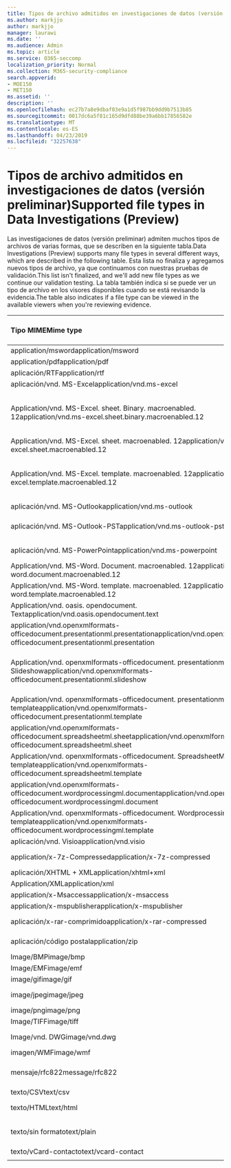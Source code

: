 ```yaml
---
title: Tipos de archivo admitidos en investigaciones de datos (versión preliminar)
ms.author: markjjo
author: markjjo
manager: laurawi
ms.date: ''
ms.audience: Admin
ms.topic: article
ms.service: O365-seccomp
localization_priority: Normal
ms.collection: M365-security-compliance
search.appverid:
- MOE150
- MET150
ms.assetid: ''
description: ''
ms.openlocfilehash: ec27b7a8e9dbaf03e9a1d5f987bb9dd9b7513b85
ms.sourcegitcommit: 0017dc6a5f81c165d9dfd88be39a6bb17856582e
ms.translationtype: MT
ms.contentlocale: es-ES
ms.lasthandoff: 04/23/2019
ms.locfileid: "32257638"
---
```

# <a name="supported-file-types-in-data-investigations-preview"></a><span data-ttu-id="30d21-102">Tipos de archivo admitidos en investigaciones de datos (versión preliminar)</span><span class="sxs-lookup"><span data-stu-id="30d21-102">Supported file types in Data Investigations (Preview)</span></span>

<span data-ttu-id="30d21-103">Las investigaciones de datos (versión preliminar) admiten muchos tipos de archivos de varias formas, que se describen en la siguiente tabla.</span><span class="sxs-lookup"><span data-stu-id="30d21-103">Data Investigations (Preview) supports many file types in several different ways, which are described in the following table.</span></span> <span data-ttu-id="30d21-104">Esta lista no finaliza y agregamos nuevos tipos de archivo, ya que continuamos con nuestras pruebas de validación.</span><span class="sxs-lookup"><span data-stu-id="30d21-104">This list isn't finalized, and we'll add new file types as we continue our validation testing.</span></span> <span data-ttu-id="30d21-105">La tabla también indica si se puede ver un tipo de archivo en los visores disponibles cuando se está revisando la evidencia.</span><span class="sxs-lookup"><span data-stu-id="30d21-105">The table also indicates if a file type can be viewed in the available viewers when you're reviewing evidence.</span></span>

| <span data-ttu-id="30d21-106">Tipo MIME</span><span class="sxs-lookup"><span data-stu-id="30d21-106">Mime type</span></span> | <span data-ttu-id="30d21-107">Clase File</span><span class="sxs-lookup"><span data-stu-id="30d21-107">File class</span></span> | <span data-ttu-id="30d21-108">Visor nativo</span><span class="sxs-lookup"><span data-stu-id="30d21-108">Native viewer</span></span> | <span data-ttu-id="30d21-109">Visor de texto</span><span class="sxs-lookup"><span data-stu-id="30d21-109">Text viewer</span></span> | <span data-ttu-id="30d21-110">Visor de anotaciones</span><span class="sxs-lookup"><span data-stu-id="30d21-110">Annotate viewer</span></span> | <span data-ttu-id="30d21-111">Extracción de contenedores</span><span class="sxs-lookup"><span data-stu-id="30d21-111">Container extraction</span></span> | <span data-ttu-id="30d21-112">Extensiones</span><span class="sxs-lookup"><span data-stu-id="30d21-112">Extensions</span></span> |
| :- | :- | :- | :- | :- | :- | :- |
| <span data-ttu-id="30d21-113">application/msword</span><span class="sxs-lookup"><span data-stu-id="30d21-113">application/msword</span></span> | <span data-ttu-id="30d21-114">Document</span><span class="sxs-lookup"><span data-stu-id="30d21-114">Document</span></span> | <span data-ttu-id="30d21-115">Sí</span><span class="sxs-lookup"><span data-stu-id="30d21-115">Yes</span></span> | <span data-ttu-id="30d21-116">Sí</span><span class="sxs-lookup"><span data-stu-id="30d21-116">Yes</span></span> | <span data-ttu-id="30d21-117">Sí</span><span class="sxs-lookup"><span data-stu-id="30d21-117">Yes</span></span> | <span data-ttu-id="30d21-118">No</span><span class="sxs-lookup"><span data-stu-id="30d21-118">No</span></span> | <span data-ttu-id="30d21-119">. doc;. dat</span><span class="sxs-lookup"><span data-stu-id="30d21-119">.doc; .dat</span></span> |
| <span data-ttu-id="30d21-120">application/pdf</span><span class="sxs-lookup"><span data-stu-id="30d21-120">application/pdf</span></span> | <span data-ttu-id="30d21-121">Document</span><span class="sxs-lookup"><span data-stu-id="30d21-121">Document</span></span> | <span data-ttu-id="30d21-122">Sí</span><span class="sxs-lookup"><span data-stu-id="30d21-122">Yes</span></span> | <span data-ttu-id="30d21-123">Sí</span><span class="sxs-lookup"><span data-stu-id="30d21-123">Yes</span></span> | <span data-ttu-id="30d21-124">Sí</span><span class="sxs-lookup"><span data-stu-id="30d21-124">Yes</span></span> | <span data-ttu-id="30d21-125">No</span><span class="sxs-lookup"><span data-stu-id="30d21-125">No</span></span> | <span data-ttu-id="30d21-126">.pdf</span><span class="sxs-lookup"><span data-stu-id="30d21-126">.pdf</span></span> |
| <span data-ttu-id="30d21-127">aplicación/RTF</span><span class="sxs-lookup"><span data-stu-id="30d21-127">application/rtf</span></span> | <span data-ttu-id="30d21-128">Document</span><span class="sxs-lookup"><span data-stu-id="30d21-128">Document</span></span> | <span data-ttu-id="30d21-129">Sí</span><span class="sxs-lookup"><span data-stu-id="30d21-129">Yes</span></span> | <span data-ttu-id="30d21-130">Sí</span><span class="sxs-lookup"><span data-stu-id="30d21-130">Yes</span></span> | <span data-ttu-id="30d21-131">Sí</span><span class="sxs-lookup"><span data-stu-id="30d21-131">Yes</span></span> | <span data-ttu-id="30d21-132">No</span><span class="sxs-lookup"><span data-stu-id="30d21-132">No</span></span> | <span data-ttu-id="30d21-133">. rtf;. doc</span><span class="sxs-lookup"><span data-stu-id="30d21-133">.rtf;.doc</span></span> |
| <span data-ttu-id="30d21-134">aplicación/vnd. MS-Excel</span><span class="sxs-lookup"><span data-stu-id="30d21-134">application/vnd.ms-excel</span></span> | <span data-ttu-id="30d21-135">Document</span><span class="sxs-lookup"><span data-stu-id="30d21-135">Document</span></span> | <span data-ttu-id="30d21-136">Sí</span><span class="sxs-lookup"><span data-stu-id="30d21-136">Yes</span></span> | <span data-ttu-id="30d21-137">Sí</span><span class="sxs-lookup"><span data-stu-id="30d21-137">Yes</span></span> | <span data-ttu-id="30d21-138">Sí</span><span class="sxs-lookup"><span data-stu-id="30d21-138">Yes</span></span> | <span data-ttu-id="30d21-139">No</span><span class="sxs-lookup"><span data-stu-id="30d21-139">No</span></span> | <span data-ttu-id="30d21-140">. xls;. dat</span><span class="sxs-lookup"><span data-stu-id="30d21-140">.xls; .dat</span></span> |
| <span data-ttu-id="30d21-141">Application/vnd. MS-Excel. sheet. Binary. macroenabled. 12</span><span class="sxs-lookup"><span data-stu-id="30d21-141">application/vnd.ms-excel.sheet.binary.macroenabled.12</span></span> | <span data-ttu-id="30d21-142">Formato de la productividad y el documento abierto</span><span class="sxs-lookup"><span data-stu-id="30d21-142">Productivity / Open Document Format</span></span> | <span data-ttu-id="30d21-143">Sí</span><span class="sxs-lookup"><span data-stu-id="30d21-143">Yes</span></span> | <span data-ttu-id="30d21-144">Sí</span><span class="sxs-lookup"><span data-stu-id="30d21-144">Yes</span></span> | <span data-ttu-id="30d21-145">No</span><span class="sxs-lookup"><span data-stu-id="30d21-145">No</span></span> | <span data-ttu-id="30d21-146">No</span><span class="sxs-lookup"><span data-stu-id="30d21-146">No</span></span> | <span data-ttu-id="30d21-147">.xlsb</span><span class="sxs-lookup"><span data-stu-id="30d21-147">.xlsb</span></span> |
| <span data-ttu-id="30d21-148">Application/vnd. MS-Excel. sheet. macroenabled. 12</span><span class="sxs-lookup"><span data-stu-id="30d21-148">application/vnd.ms-excel.sheet.macroenabled.12</span></span> | <span data-ttu-id="30d21-149">Document</span><span class="sxs-lookup"><span data-stu-id="30d21-149">Document</span></span> | <span data-ttu-id="30d21-150">Sí</span><span class="sxs-lookup"><span data-stu-id="30d21-150">Yes</span></span> | <span data-ttu-id="30d21-151">Sí</span><span class="sxs-lookup"><span data-stu-id="30d21-151">Yes</span></span> | <span data-ttu-id="30d21-152">Sí</span><span class="sxs-lookup"><span data-stu-id="30d21-152">Yes</span></span> | <span data-ttu-id="30d21-153">No</span><span class="sxs-lookup"><span data-stu-id="30d21-153">No</span></span> | <span data-ttu-id="30d21-154">. xlsm</span><span class="sxs-lookup"><span data-stu-id="30d21-154">.xlsm</span></span> |
| <span data-ttu-id="30d21-155">Application/vnd. MS-Excel. template. macroenabled. 12</span><span class="sxs-lookup"><span data-stu-id="30d21-155">application/vnd.ms-excel.template.macroenabled.12</span></span> | <span data-ttu-id="30d21-156">Formato de la productividad y el documento abierto</span><span class="sxs-lookup"><span data-stu-id="30d21-156">Productivity / Open Document Format</span></span> | <span data-ttu-id="30d21-157">No</span><span class="sxs-lookup"><span data-stu-id="30d21-157">No</span></span> | <span data-ttu-id="30d21-158">Sí</span><span class="sxs-lookup"><span data-stu-id="30d21-158">Yes</span></span> | <span data-ttu-id="30d21-159">No</span><span class="sxs-lookup"><span data-stu-id="30d21-159">No</span></span> | <span data-ttu-id="30d21-160">No</span><span class="sxs-lookup"><span data-stu-id="30d21-160">No</span></span> | <span data-ttu-id="30d21-161">. xltm</span><span class="sxs-lookup"><span data-stu-id="30d21-161">.xltm</span></span> |
| <span data-ttu-id="30d21-162">aplicación/vnd. MS-Outlook</span><span class="sxs-lookup"><span data-stu-id="30d21-162">application/vnd.ms-outlook</span></span> | <span data-ttu-id="30d21-163">Productividad</span><span class="sxs-lookup"><span data-stu-id="30d21-163">Productivity</span></span> | <span data-ttu-id="30d21-164">No</span><span class="sxs-lookup"><span data-stu-id="30d21-164">No</span></span> | <span data-ttu-id="30d21-165">No</span><span class="sxs-lookup"><span data-stu-id="30d21-165">No</span></span> | <span data-ttu-id="30d21-166">No</span><span class="sxs-lookup"><span data-stu-id="30d21-166">No</span></span> | <span data-ttu-id="30d21-167">No</span><span class="sxs-lookup"><span data-stu-id="30d21-167">No</span></span> | <span data-ttu-id="30d21-168">. msg</span><span class="sxs-lookup"><span data-stu-id="30d21-168">.msg</span></span> |
| <span data-ttu-id="30d21-169">aplicación/vnd. MS-Outlook-PST</span><span class="sxs-lookup"><span data-stu-id="30d21-169">application/vnd.ms-outlook-pst</span></span> | <span data-ttu-id="30d21-170">Productividad y colaboración</span><span class="sxs-lookup"><span data-stu-id="30d21-170">Productivity / Collaboration</span></span> | <span data-ttu-id="30d21-171">No</span><span class="sxs-lookup"><span data-stu-id="30d21-171">No</span></span> | <span data-ttu-id="30d21-172">No</span><span class="sxs-lookup"><span data-stu-id="30d21-172">No</span></span> | <span data-ttu-id="30d21-173">No</span><span class="sxs-lookup"><span data-stu-id="30d21-173">No</span></span> | <span data-ttu-id="30d21-174">Sí</span><span class="sxs-lookup"><span data-stu-id="30d21-174">Yes</span></span> | <span data-ttu-id="30d21-175">.pst</span><span class="sxs-lookup"><span data-stu-id="30d21-175">.pst</span></span> |
| <span data-ttu-id="30d21-176">aplicación/vnd. MS-PowerPoint</span><span class="sxs-lookup"><span data-stu-id="30d21-176">application/vnd.ms-powerpoint</span></span> | <span data-ttu-id="30d21-177">Document</span><span class="sxs-lookup"><span data-stu-id="30d21-177">Document</span></span> | <span data-ttu-id="30d21-178">Sí</span><span class="sxs-lookup"><span data-stu-id="30d21-178">Yes</span></span> | <span data-ttu-id="30d21-179">Sí</span><span class="sxs-lookup"><span data-stu-id="30d21-179">Yes</span></span> | <span data-ttu-id="30d21-180">Sí</span><span class="sxs-lookup"><span data-stu-id="30d21-180">Yes</span></span> | <span data-ttu-id="30d21-181">No</span><span class="sxs-lookup"><span data-stu-id="30d21-181">No</span></span> | <span data-ttu-id="30d21-182">. ppt;. PPS;. pase</span><span class="sxs-lookup"><span data-stu-id="30d21-182">.ppt; .pps;.pot</span></span> |
| <span data-ttu-id="30d21-183">Application/vnd. MS-Word. Document. macroenabled. 12</span><span class="sxs-lookup"><span data-stu-id="30d21-183">application/vnd.ms-word.document.macroenabled.12</span></span> | <span data-ttu-id="30d21-184">Document</span><span class="sxs-lookup"><span data-stu-id="30d21-184">Document</span></span> | <span data-ttu-id="30d21-185">Sí</span><span class="sxs-lookup"><span data-stu-id="30d21-185">Yes</span></span> | <span data-ttu-id="30d21-186">Sí</span><span class="sxs-lookup"><span data-stu-id="30d21-186">Yes</span></span> | <span data-ttu-id="30d21-187">Sí</span><span class="sxs-lookup"><span data-stu-id="30d21-187">Yes</span></span> | <span data-ttu-id="30d21-188">No</span><span class="sxs-lookup"><span data-stu-id="30d21-188">No</span></span> | <span data-ttu-id="30d21-189">.docm</span><span class="sxs-lookup"><span data-stu-id="30d21-189">.docm</span></span> |
| <span data-ttu-id="30d21-190">Application/vnd. MS-Word. template. macroenabled. 12</span><span class="sxs-lookup"><span data-stu-id="30d21-190">application/vnd.ms-word.template.macroenabled.12</span></span> | <span data-ttu-id="30d21-191">Document</span><span class="sxs-lookup"><span data-stu-id="30d21-191">Document</span></span> | <span data-ttu-id="30d21-192">Sí</span><span class="sxs-lookup"><span data-stu-id="30d21-192">Yes</span></span> | <span data-ttu-id="30d21-193">Sí</span><span class="sxs-lookup"><span data-stu-id="30d21-193">Yes</span></span> | <span data-ttu-id="30d21-194">Sí</span><span class="sxs-lookup"><span data-stu-id="30d21-194">Yes</span></span> | <span data-ttu-id="30d21-195">No</span><span class="sxs-lookup"><span data-stu-id="30d21-195">No</span></span> | <span data-ttu-id="30d21-196">. dotm</span><span class="sxs-lookup"><span data-stu-id="30d21-196">.dotm</span></span> |
| <span data-ttu-id="30d21-197">Application/vnd. oasis. opendocument. Text</span><span class="sxs-lookup"><span data-stu-id="30d21-197">application/vnd.oasis.opendocument.text</span></span> | <span data-ttu-id="30d21-198">Document</span><span class="sxs-lookup"><span data-stu-id="30d21-198">Document</span></span> | <span data-ttu-id="30d21-199">Sí</span><span class="sxs-lookup"><span data-stu-id="30d21-199">Yes</span></span> | <span data-ttu-id="30d21-200">Sí</span><span class="sxs-lookup"><span data-stu-id="30d21-200">Yes</span></span> | <span data-ttu-id="30d21-201">Sí</span><span class="sxs-lookup"><span data-stu-id="30d21-201">Yes</span></span> | <span data-ttu-id="30d21-202">No</span><span class="sxs-lookup"><span data-stu-id="30d21-202">No</span></span> | <span data-ttu-id="30d21-203">ODT</span><span class="sxs-lookup"><span data-stu-id="30d21-203">.odt;</span></span>  |
| <span data-ttu-id="30d21-204">application/vnd.openxmlformats-officedocument.presentationml.presentation</span><span class="sxs-lookup"><span data-stu-id="30d21-204">application/vnd.openxmlformats-officedocument.presentationml.presentation</span></span> | <span data-ttu-id="30d21-205">Document</span><span class="sxs-lookup"><span data-stu-id="30d21-205">Document</span></span> | <span data-ttu-id="30d21-206">Sí</span><span class="sxs-lookup"><span data-stu-id="30d21-206">Yes</span></span> | <span data-ttu-id="30d21-207">Sí</span><span class="sxs-lookup"><span data-stu-id="30d21-207">Yes</span></span> | <span data-ttu-id="30d21-208">Sí</span><span class="sxs-lookup"><span data-stu-id="30d21-208">Yes</span></span> | <span data-ttu-id="30d21-209">No</span><span class="sxs-lookup"><span data-stu-id="30d21-209">No</span></span> | <span data-ttu-id="30d21-210">.pptx</span><span class="sxs-lookup"><span data-stu-id="30d21-210">.pptx</span></span> |
| <span data-ttu-id="30d21-211">Application/vnd. openxmlformats-officedocument. presentationml. Slideshow</span><span class="sxs-lookup"><span data-stu-id="30d21-211">application/vnd.openxmlformats-officedocument.presentationml.slideshow</span></span> | <span data-ttu-id="30d21-212">Formato de la productividad y el documento abierto</span><span class="sxs-lookup"><span data-stu-id="30d21-212">Productivity / Open Document Format</span></span> | <span data-ttu-id="30d21-213">Sí</span><span class="sxs-lookup"><span data-stu-id="30d21-213">Yes</span></span> | <span data-ttu-id="30d21-214">Sí</span><span class="sxs-lookup"><span data-stu-id="30d21-214">Yes</span></span> | <span data-ttu-id="30d21-215">Sí</span><span class="sxs-lookup"><span data-stu-id="30d21-215">Yes</span></span> | <span data-ttu-id="30d21-216">No</span><span class="sxs-lookup"><span data-stu-id="30d21-216">No</span></span> | <span data-ttu-id="30d21-217">. ppsx</span><span class="sxs-lookup"><span data-stu-id="30d21-217">.ppsx</span></span> |
| <span data-ttu-id="30d21-218">Application/vnd. openxmlformats-officedocument. presentationml. template</span><span class="sxs-lookup"><span data-stu-id="30d21-218">application/vnd.openxmlformats-officedocument.presentationml.template</span></span> | <span data-ttu-id="30d21-219">Document</span><span class="sxs-lookup"><span data-stu-id="30d21-219">Document</span></span> | <span data-ttu-id="30d21-220">Sí</span><span class="sxs-lookup"><span data-stu-id="30d21-220">Yes</span></span> | <span data-ttu-id="30d21-221">Sí</span><span class="sxs-lookup"><span data-stu-id="30d21-221">Yes</span></span> | <span data-ttu-id="30d21-222">Sí</span><span class="sxs-lookup"><span data-stu-id="30d21-222">Yes</span></span> | <span data-ttu-id="30d21-223">No</span><span class="sxs-lookup"><span data-stu-id="30d21-223">No</span></span> | <span data-ttu-id="30d21-224">. potx</span><span class="sxs-lookup"><span data-stu-id="30d21-224">.potx</span></span> |
| <span data-ttu-id="30d21-225">application/vnd.openxmlformats-officedocument.spreadsheetml.sheet</span><span class="sxs-lookup"><span data-stu-id="30d21-225">application/vnd.openxmlformats-officedocument.spreadsheetml.sheet</span></span> | <span data-ttu-id="30d21-226">Document</span><span class="sxs-lookup"><span data-stu-id="30d21-226">Document</span></span> | <span data-ttu-id="30d21-227">Sí</span><span class="sxs-lookup"><span data-stu-id="30d21-227">Yes</span></span> | <span data-ttu-id="30d21-228">Sí</span><span class="sxs-lookup"><span data-stu-id="30d21-228">Yes</span></span> | <span data-ttu-id="30d21-229">Sí</span><span class="sxs-lookup"><span data-stu-id="30d21-229">Yes</span></span> | <span data-ttu-id="30d21-230">No</span><span class="sxs-lookup"><span data-stu-id="30d21-230">No</span></span> | <span data-ttu-id="30d21-231">.xlsx</span><span class="sxs-lookup"><span data-stu-id="30d21-231">.xlsx</span></span> |
| <span data-ttu-id="30d21-232">Application/vnd. openxmlformats-officedocument. SpreadsheetML. template</span><span class="sxs-lookup"><span data-stu-id="30d21-232">application/vnd.openxmlformats-officedocument.spreadsheetml.template</span></span> | <span data-ttu-id="30d21-233">Document</span><span class="sxs-lookup"><span data-stu-id="30d21-233">Document</span></span> | <span data-ttu-id="30d21-234">Sí</span><span class="sxs-lookup"><span data-stu-id="30d21-234">Yes</span></span> | <span data-ttu-id="30d21-235">Sí</span><span class="sxs-lookup"><span data-stu-id="30d21-235">Yes</span></span> | <span data-ttu-id="30d21-236">Sí</span><span class="sxs-lookup"><span data-stu-id="30d21-236">Yes</span></span> | <span data-ttu-id="30d21-237">No</span><span class="sxs-lookup"><span data-stu-id="30d21-237">No</span></span> | <span data-ttu-id="30d21-238">. xltx</span><span class="sxs-lookup"><span data-stu-id="30d21-238">.xltx</span></span> |
| <span data-ttu-id="30d21-239">application/vnd.openxmlformats-officedocument.wordprocessingml.document</span><span class="sxs-lookup"><span data-stu-id="30d21-239">application/vnd.openxmlformats-officedocument.wordprocessingml.document</span></span> | <span data-ttu-id="30d21-240">Document</span><span class="sxs-lookup"><span data-stu-id="30d21-240">Document</span></span> | <span data-ttu-id="30d21-241">Sí</span><span class="sxs-lookup"><span data-stu-id="30d21-241">Yes</span></span> | <span data-ttu-id="30d21-242">Sí</span><span class="sxs-lookup"><span data-stu-id="30d21-242">Yes</span></span> | <span data-ttu-id="30d21-243">Sí</span><span class="sxs-lookup"><span data-stu-id="30d21-243">Yes</span></span> | <span data-ttu-id="30d21-244">No</span><span class="sxs-lookup"><span data-stu-id="30d21-244">No</span></span> | <span data-ttu-id="30d21-245">.docx</span><span class="sxs-lookup"><span data-stu-id="30d21-245">.docx</span></span> |
| <span data-ttu-id="30d21-246">Application/vnd. openxmlformats-officedocument. WordprocessingML. template</span><span class="sxs-lookup"><span data-stu-id="30d21-246">application/vnd.openxmlformats-officedocument.wordprocessingml.template</span></span> | <span data-ttu-id="30d21-247">Document</span><span class="sxs-lookup"><span data-stu-id="30d21-247">Document</span></span> | <span data-ttu-id="30d21-248">Sí</span><span class="sxs-lookup"><span data-stu-id="30d21-248">Yes</span></span> | <span data-ttu-id="30d21-249">Sí</span><span class="sxs-lookup"><span data-stu-id="30d21-249">Yes</span></span> | <span data-ttu-id="30d21-250">Sí</span><span class="sxs-lookup"><span data-stu-id="30d21-250">Yes</span></span> | <span data-ttu-id="30d21-251">No</span><span class="sxs-lookup"><span data-stu-id="30d21-251">No</span></span> | <span data-ttu-id="30d21-252">. dotx</span><span class="sxs-lookup"><span data-stu-id="30d21-252">.dotx</span></span> |
| <span data-ttu-id="30d21-253">aplicación/vnd. Visio</span><span class="sxs-lookup"><span data-stu-id="30d21-253">application/vnd.visio</span></span> | <span data-ttu-id="30d21-254">Document</span><span class="sxs-lookup"><span data-stu-id="30d21-254">Document</span></span> | <span data-ttu-id="30d21-255">Sí</span><span class="sxs-lookup"><span data-stu-id="30d21-255">Yes</span></span> | <span data-ttu-id="30d21-256">Sí</span><span class="sxs-lookup"><span data-stu-id="30d21-256">Yes</span></span> | <span data-ttu-id="30d21-257">Sí</span><span class="sxs-lookup"><span data-stu-id="30d21-257">Yes</span></span> | <span data-ttu-id="30d21-258">No</span><span class="sxs-lookup"><span data-stu-id="30d21-258">No</span></span> | <span data-ttu-id="30d21-259">. VSD</span><span class="sxs-lookup"><span data-stu-id="30d21-259">.vsd</span></span> |
| <span data-ttu-id="30d21-260">application/x-7z-Compressed</span><span class="sxs-lookup"><span data-stu-id="30d21-260">application/x-7z-compressed</span></span> | <span data-ttu-id="30d21-261">Archivo/contenedor</span><span class="sxs-lookup"><span data-stu-id="30d21-261">Archive / Container</span></span> | <span data-ttu-id="30d21-262">No</span><span class="sxs-lookup"><span data-stu-id="30d21-262">No</span></span> | <span data-ttu-id="30d21-263">No</span><span class="sxs-lookup"><span data-stu-id="30d21-263">No</span></span> | <span data-ttu-id="30d21-264">No</span><span class="sxs-lookup"><span data-stu-id="30d21-264">No</span></span> | <span data-ttu-id="30d21-265">Sí</span><span class="sxs-lookup"><span data-stu-id="30d21-265">Yes</span></span> | <span data-ttu-id="30d21-266">.7z</span><span class="sxs-lookup"><span data-stu-id="30d21-266">.7z</span></span> |
| <span data-ttu-id="30d21-267">aplicación/XHTML + XML</span><span class="sxs-lookup"><span data-stu-id="30d21-267">application/xhtml+xml</span></span> | <span data-ttu-id="30d21-268">Document</span><span class="sxs-lookup"><span data-stu-id="30d21-268">Document</span></span> | <span data-ttu-id="30d21-269">Sí</span><span class="sxs-lookup"><span data-stu-id="30d21-269">Yes</span></span> | <span data-ttu-id="30d21-270">Sí</span><span class="sxs-lookup"><span data-stu-id="30d21-270">Yes</span></span> | <span data-ttu-id="30d21-271">Sí</span><span class="sxs-lookup"><span data-stu-id="30d21-271">Yes</span></span> | <span data-ttu-id="30d21-272">No</span><span class="sxs-lookup"><span data-stu-id="30d21-272">No</span></span> | <span data-ttu-id="30d21-273">. XHTML</span><span class="sxs-lookup"><span data-stu-id="30d21-273">.xhtml</span></span> |
| <span data-ttu-id="30d21-274">Application/XML</span><span class="sxs-lookup"><span data-stu-id="30d21-274">application/xml</span></span> | <span data-ttu-id="30d21-275">Document</span><span class="sxs-lookup"><span data-stu-id="30d21-275">Document</span></span> | <span data-ttu-id="30d21-276">Sí</span><span class="sxs-lookup"><span data-stu-id="30d21-276">Yes</span></span> | <span data-ttu-id="30d21-277">Sí</span><span class="sxs-lookup"><span data-stu-id="30d21-277">Yes</span></span> | <span data-ttu-id="30d21-278">Sí</span><span class="sxs-lookup"><span data-stu-id="30d21-278">Yes</span></span> | <span data-ttu-id="30d21-279">No</span><span class="sxs-lookup"><span data-stu-id="30d21-279">No</span></span> | <span data-ttu-id="30d21-280">. XML</span><span class="sxs-lookup"><span data-stu-id="30d21-280">.xml</span></span> |
| <span data-ttu-id="30d21-281">application/x-Msaccess</span><span class="sxs-lookup"><span data-stu-id="30d21-281">application/x-msaccess</span></span> | <span data-ttu-id="30d21-282">Document</span><span class="sxs-lookup"><span data-stu-id="30d21-282">Document</span></span> | <span data-ttu-id="30d21-283">Sí</span><span class="sxs-lookup"><span data-stu-id="30d21-283">Yes</span></span> | <span data-ttu-id="30d21-284">Sí</span><span class="sxs-lookup"><span data-stu-id="30d21-284">Yes</span></span> | <span data-ttu-id="30d21-285">Sí</span><span class="sxs-lookup"><span data-stu-id="30d21-285">Yes</span></span> | <span data-ttu-id="30d21-286">No</span><span class="sxs-lookup"><span data-stu-id="30d21-286">No</span></span> | <span data-ttu-id="30d21-287">.mdb</span><span class="sxs-lookup"><span data-stu-id="30d21-287">.mdb</span></span> |
| <span data-ttu-id="30d21-288">application/x-mspublisher</span><span class="sxs-lookup"><span data-stu-id="30d21-288">application/x-mspublisher</span></span> | <span data-ttu-id="30d21-289">Document</span><span class="sxs-lookup"><span data-stu-id="30d21-289">Document</span></span> | <span data-ttu-id="30d21-290">Sí</span><span class="sxs-lookup"><span data-stu-id="30d21-290">Yes</span></span> | <span data-ttu-id="30d21-291">Sí</span><span class="sxs-lookup"><span data-stu-id="30d21-291">Yes</span></span> | <span data-ttu-id="30d21-292">Sí</span><span class="sxs-lookup"><span data-stu-id="30d21-292">Yes</span></span> | <span data-ttu-id="30d21-293">No</span><span class="sxs-lookup"><span data-stu-id="30d21-293">No</span></span> | <span data-ttu-id="30d21-294">. pub</span><span class="sxs-lookup"><span data-stu-id="30d21-294">.pub</span></span> |
| <span data-ttu-id="30d21-295">aplicación/x-rar-comprimido</span><span class="sxs-lookup"><span data-stu-id="30d21-295">application/x-rar-compressed</span></span> | <span data-ttu-id="30d21-296">Archivo/contenedor</span><span class="sxs-lookup"><span data-stu-id="30d21-296">Archive / Container</span></span> | <span data-ttu-id="30d21-297">No</span><span class="sxs-lookup"><span data-stu-id="30d21-297">No</span></span> | <span data-ttu-id="30d21-298">No</span><span class="sxs-lookup"><span data-stu-id="30d21-298">No</span></span> | <span data-ttu-id="30d21-299">No</span><span class="sxs-lookup"><span data-stu-id="30d21-299">No</span></span> | <span data-ttu-id="30d21-300">Sí</span><span class="sxs-lookup"><span data-stu-id="30d21-300">Yes</span></span> | <span data-ttu-id="30d21-301">. rar</span><span class="sxs-lookup"><span data-stu-id="30d21-301">.rar</span></span> |
| <span data-ttu-id="30d21-302">aplicación/código postal</span><span class="sxs-lookup"><span data-stu-id="30d21-302">application/zip</span></span> | <span data-ttu-id="30d21-303">Archivo/contenedor</span><span class="sxs-lookup"><span data-stu-id="30d21-303">Archive / Container</span></span> | <span data-ttu-id="30d21-304">No</span><span class="sxs-lookup"><span data-stu-id="30d21-304">No</span></span> | <span data-ttu-id="30d21-305">No</span><span class="sxs-lookup"><span data-stu-id="30d21-305">No</span></span> | <span data-ttu-id="30d21-306">No</span><span class="sxs-lookup"><span data-stu-id="30d21-306">No</span></span> | <span data-ttu-id="30d21-307">Sí</span><span class="sxs-lookup"><span data-stu-id="30d21-307">Yes</span></span> | <span data-ttu-id="30d21-308">.zip</span><span class="sxs-lookup"><span data-stu-id="30d21-308">.zip</span></span> |
| <span data-ttu-id="30d21-309">Image/BMP</span><span class="sxs-lookup"><span data-stu-id="30d21-309">image/bmp</span></span> | <span data-ttu-id="30d21-310">Image (Imagen)</span><span class="sxs-lookup"><span data-stu-id="30d21-310">Image</span></span> | <span data-ttu-id="30d21-311">Sí</span><span class="sxs-lookup"><span data-stu-id="30d21-311">Yes</span></span> | <span data-ttu-id="30d21-312">Sí</span><span class="sxs-lookup"><span data-stu-id="30d21-312">Yes</span></span> | <span data-ttu-id="30d21-313">Sí</span><span class="sxs-lookup"><span data-stu-id="30d21-313">Yes</span></span> | <span data-ttu-id="30d21-314">No</span><span class="sxs-lookup"><span data-stu-id="30d21-314">No</span></span> | <span data-ttu-id="30d21-315">.bmp</span><span class="sxs-lookup"><span data-stu-id="30d21-315">.bmp</span></span> |
| <span data-ttu-id="30d21-316">Image/EMF</span><span class="sxs-lookup"><span data-stu-id="30d21-316">image/emf</span></span> | <span data-ttu-id="30d21-317">Image (Imagen)</span><span class="sxs-lookup"><span data-stu-id="30d21-317">Image</span></span> | <span data-ttu-id="30d21-318">Sí</span><span class="sxs-lookup"><span data-stu-id="30d21-318">Yes</span></span> | <span data-ttu-id="30d21-319">Sí</span><span class="sxs-lookup"><span data-stu-id="30d21-319">Yes</span></span> | <span data-ttu-id="30d21-320">Sí</span><span class="sxs-lookup"><span data-stu-id="30d21-320">Yes</span></span> | <span data-ttu-id="30d21-321">No</span><span class="sxs-lookup"><span data-stu-id="30d21-321">No</span></span> | <span data-ttu-id="30d21-322">.emf</span><span class="sxs-lookup"><span data-stu-id="30d21-322">.emf</span></span> |
| <span data-ttu-id="30d21-323">image/gif</span><span class="sxs-lookup"><span data-stu-id="30d21-323">image/gif</span></span> | <span data-ttu-id="30d21-324">Document</span><span class="sxs-lookup"><span data-stu-id="30d21-324">Document</span></span> | <span data-ttu-id="30d21-325">Sí</span><span class="sxs-lookup"><span data-stu-id="30d21-325">Yes</span></span> | <span data-ttu-id="30d21-326">Sí</span><span class="sxs-lookup"><span data-stu-id="30d21-326">Yes</span></span> | <span data-ttu-id="30d21-327">Sí</span><span class="sxs-lookup"><span data-stu-id="30d21-327">Yes</span></span> | <span data-ttu-id="30d21-328">No</span><span class="sxs-lookup"><span data-stu-id="30d21-328">No</span></span> | <span data-ttu-id="30d21-329">.gif</span><span class="sxs-lookup"><span data-stu-id="30d21-329">.gif</span></span> |
| <span data-ttu-id="30d21-330">image/jpeg</span><span class="sxs-lookup"><span data-stu-id="30d21-330">image/jpeg</span></span> | <span data-ttu-id="30d21-331">Image (Imagen)</span><span class="sxs-lookup"><span data-stu-id="30d21-331">Image</span></span> | <span data-ttu-id="30d21-332">Sí</span><span class="sxs-lookup"><span data-stu-id="30d21-332">Yes</span></span> | <span data-ttu-id="30d21-333">Sí</span><span class="sxs-lookup"><span data-stu-id="30d21-333">Yes</span></span> | <span data-ttu-id="30d21-334">Sí</span><span class="sxs-lookup"><span data-stu-id="30d21-334">Yes</span></span> | <span data-ttu-id="30d21-335">No</span><span class="sxs-lookup"><span data-stu-id="30d21-335">No</span></span> | <span data-ttu-id="30d21-336">. jpg;. JPEG;. dat;. jpgt</span><span class="sxs-lookup"><span data-stu-id="30d21-336">.jpg; .jpeg; .dat;.jpgt</span></span> |
| <span data-ttu-id="30d21-337">image/png</span><span class="sxs-lookup"><span data-stu-id="30d21-337">image/png</span></span> | <span data-ttu-id="30d21-338">Image (Imagen)</span><span class="sxs-lookup"><span data-stu-id="30d21-338">Image</span></span> | <span data-ttu-id="30d21-339">Sí</span><span class="sxs-lookup"><span data-stu-id="30d21-339">Yes</span></span> | <span data-ttu-id="30d21-340">Sí</span><span class="sxs-lookup"><span data-stu-id="30d21-340">Yes</span></span> | <span data-ttu-id="30d21-341">Sí</span><span class="sxs-lookup"><span data-stu-id="30d21-341">Yes</span></span> | <span data-ttu-id="30d21-342">No</span><span class="sxs-lookup"><span data-stu-id="30d21-342">No</span></span> | <span data-ttu-id="30d21-343">.png</span><span class="sxs-lookup"><span data-stu-id="30d21-343">.png</span></span> |
| <span data-ttu-id="30d21-344">Image/TIFF</span><span class="sxs-lookup"><span data-stu-id="30d21-344">image/tiff</span></span> | <span data-ttu-id="30d21-345">Image (Imagen)</span><span class="sxs-lookup"><span data-stu-id="30d21-345">Image</span></span> | <span data-ttu-id="30d21-346">Sí</span><span class="sxs-lookup"><span data-stu-id="30d21-346">Yes</span></span> | <span data-ttu-id="30d21-347">Sí</span><span class="sxs-lookup"><span data-stu-id="30d21-347">Yes</span></span> | <span data-ttu-id="30d21-348">Sí</span><span class="sxs-lookup"><span data-stu-id="30d21-348">Yes</span></span> | <span data-ttu-id="30d21-349">No</span><span class="sxs-lookup"><span data-stu-id="30d21-349">No</span></span> | <span data-ttu-id="30d21-350">. tif</span><span class="sxs-lookup"><span data-stu-id="30d21-350">.tif</span></span> |
| <span data-ttu-id="30d21-351">Image/vnd. DWG</span><span class="sxs-lookup"><span data-stu-id="30d21-351">image/vnd.dwg</span></span> | <span data-ttu-id="30d21-352">Document</span><span class="sxs-lookup"><span data-stu-id="30d21-352">Document</span></span> | <span data-ttu-id="30d21-353">Sí</span><span class="sxs-lookup"><span data-stu-id="30d21-353">Yes</span></span> | <span data-ttu-id="30d21-354">Sí</span><span class="sxs-lookup"><span data-stu-id="30d21-354">Yes</span></span> | <span data-ttu-id="30d21-355">Sí</span><span class="sxs-lookup"><span data-stu-id="30d21-355">Yes</span></span> | <span data-ttu-id="30d21-356">No</span><span class="sxs-lookup"><span data-stu-id="30d21-356">No</span></span> | <span data-ttu-id="30d21-357">. dwg;. ficheros</span><span class="sxs-lookup"><span data-stu-id="30d21-357">.dwg;.dxf;</span></span> |
| <span data-ttu-id="30d21-358">imagen/WMF</span><span class="sxs-lookup"><span data-stu-id="30d21-358">image/wmf</span></span> | <span data-ttu-id="30d21-359">Document</span><span class="sxs-lookup"><span data-stu-id="30d21-359">Document</span></span> | <span data-ttu-id="30d21-360">Sí</span><span class="sxs-lookup"><span data-stu-id="30d21-360">Yes</span></span> | <span data-ttu-id="30d21-361">Sí</span><span class="sxs-lookup"><span data-stu-id="30d21-361">Yes</span></span> | <span data-ttu-id="30d21-362">Sí</span><span class="sxs-lookup"><span data-stu-id="30d21-362">Yes</span></span> | <span data-ttu-id="30d21-363">No</span><span class="sxs-lookup"><span data-stu-id="30d21-363">No</span></span> | <span data-ttu-id="30d21-364">.wmf</span><span class="sxs-lookup"><span data-stu-id="30d21-364">.wmf</span></span> |
| <span data-ttu-id="30d21-365">mensaje/rfc822</span><span class="sxs-lookup"><span data-stu-id="30d21-365">message/rfc822</span></span> | <span data-ttu-id="30d21-366">Productividad y colaboración</span><span class="sxs-lookup"><span data-stu-id="30d21-366">Productivity / Collaboration</span></span> | <span data-ttu-id="30d21-367">No</span><span class="sxs-lookup"><span data-stu-id="30d21-367">No</span></span> | <span data-ttu-id="30d21-368">No</span><span class="sxs-lookup"><span data-stu-id="30d21-368">No</span></span> | <span data-ttu-id="30d21-369">No</span><span class="sxs-lookup"><span data-stu-id="30d21-369">No</span></span> | <span data-ttu-id="30d21-370">No</span><span class="sxs-lookup"><span data-stu-id="30d21-370">No</span></span> | <span data-ttu-id="30d21-371">. eml</span><span class="sxs-lookup"><span data-stu-id="30d21-371">.eml</span></span> |
| <span data-ttu-id="30d21-372">texto/CSV</span><span class="sxs-lookup"><span data-stu-id="30d21-372">text/csv</span></span> | <span data-ttu-id="30d21-373">Document</span><span class="sxs-lookup"><span data-stu-id="30d21-373">Document</span></span> | <span data-ttu-id="30d21-374">Sí</span><span class="sxs-lookup"><span data-stu-id="30d21-374">Yes</span></span> | <span data-ttu-id="30d21-375">Sí</span><span class="sxs-lookup"><span data-stu-id="30d21-375">Yes</span></span> | <span data-ttu-id="30d21-376">Sí</span><span class="sxs-lookup"><span data-stu-id="30d21-376">Yes</span></span> | <span data-ttu-id="30d21-377">No</span><span class="sxs-lookup"><span data-stu-id="30d21-377">No</span></span> | <span data-ttu-id="30d21-378">. csv</span><span class="sxs-lookup"><span data-stu-id="30d21-378">.csv</span></span> |
| <span data-ttu-id="30d21-379">texto/HTML</span><span class="sxs-lookup"><span data-stu-id="30d21-379">text/html</span></span> | <span data-ttu-id="30d21-380">Document</span><span class="sxs-lookup"><span data-stu-id="30d21-380">Document</span></span> | <span data-ttu-id="30d21-381">Sí</span><span class="sxs-lookup"><span data-stu-id="30d21-381">Yes</span></span> | <span data-ttu-id="30d21-382">Sí</span><span class="sxs-lookup"><span data-stu-id="30d21-382">Yes</span></span> | <span data-ttu-id="30d21-383">Sí</span><span class="sxs-lookup"><span data-stu-id="30d21-383">Yes</span></span> | <span data-ttu-id="30d21-384">No</span><span class="sxs-lookup"><span data-stu-id="30d21-384">No</span></span> | <span data-ttu-id="30d21-385">. html;. shtml;. htm</span><span class="sxs-lookup"><span data-stu-id="30d21-385">.html;.shtml; .htm</span></span> |
| <span data-ttu-id="30d21-386">texto/sin formato</span><span class="sxs-lookup"><span data-stu-id="30d21-386">text/plain</span></span> | <span data-ttu-id="30d21-387">Document</span><span class="sxs-lookup"><span data-stu-id="30d21-387">Document</span></span> | <span data-ttu-id="30d21-388">Sí</span><span class="sxs-lookup"><span data-stu-id="30d21-388">Yes</span></span> | <span data-ttu-id="30d21-389">Sí</span><span class="sxs-lookup"><span data-stu-id="30d21-389">Yes</span></span> | <span data-ttu-id="30d21-390">Sí</span><span class="sxs-lookup"><span data-stu-id="30d21-390">Yes</span></span> | <span data-ttu-id="30d21-391">No</span><span class="sxs-lookup"><span data-stu-id="30d21-391">No</span></span> | <span data-ttu-id="30d21-392">. txt;. CSS;. con;. pl;. csv;. dat</span><span class="sxs-lookup"><span data-stu-id="30d21-392">.txt; .css;.con; .pl; .csv; .dat</span></span> |
| <span data-ttu-id="30d21-393">texto/vCard-contacto</span><span class="sxs-lookup"><span data-stu-id="30d21-393">text/vcard-contact</span></span> | <span data-ttu-id="30d21-394">Document</span><span class="sxs-lookup"><span data-stu-id="30d21-394">Document</span></span> | <span data-ttu-id="30d21-395">Sí</span><span class="sxs-lookup"><span data-stu-id="30d21-395">Yes</span></span> | <span data-ttu-id="30d21-396">Sí</span><span class="sxs-lookup"><span data-stu-id="30d21-396">Yes</span></span> | <span data-ttu-id="30d21-397">Sí</span><span class="sxs-lookup"><span data-stu-id="30d21-397">Yes</span></span> | <span data-ttu-id="30d21-398">No</span><span class="sxs-lookup"><span data-stu-id="30d21-398">No</span></span> | <span data-ttu-id="30d21-399">. vcf</span><span class="sxs-lookup"><span data-stu-id="30d21-399">.vcf</span></span> |
||||||||
